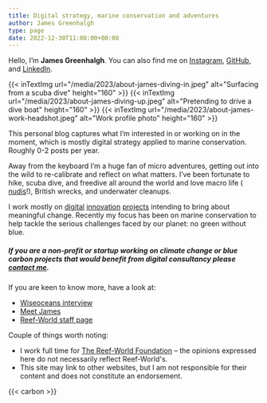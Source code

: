 ```yaml
---
title: Digital strategy, marine conservation and adventures
author: James Greenhalgh
type: page
date: 2022-12-30T11:00:00+00:00
---
```


Hello, I’m **James Greenhalgh**. You can also find me on [Instagram](https://instagram.com/jamesgreenblue), [GitHub](https://github.com/jamesgreenblue), and [LinkedIn](https://www.linkedin.com/in/jamesgreenblue/). 


{{< inTextImg url="/media/2023/about-james-diving-in.jpeg" alt="Surfacing from a scuba dive" height="160" >}}
{{< inTextImg url="/media/2023/about-james-diving-up.jpeg" alt="Pretending to drive a dive boat" height="160" >}}
{{< inTextImg url="/media/2023/about-james-work-headshot.jpeg" alt="Work profile photo" height="160" >}}

This personal blog captures what I’m interested in or working on in the moment, which is mostly digital strategy applied to marine conservation. Roughly 0-2 posts per year.

Away from the keyboard I’m a huge fan of micro adventures, getting out into the wild to re-calibrate and reflect on what matters. I’ve been fortunate to hike, scuba dive, and freedive all around the world and love macro life ( [nudis](https://www.youtube.com/watch?v=F7V8DRfZBQI)!), British wrecks, and underwater cleanups. 

I work mostly on [digital](https://www.unep.org/news-and-stories/story/digital-hub-designed-protect-coral-reefs-shortlisted-global-award) [innovation](https://greenfins.net/) [projects](https://oceansfestuk.com/) intending to bring about meaningful change. Recently my focus has been on marine conservation to help tackle the serious challenges faced by our planet: no green without blue.

##### If you are a non-profit or startup working on climate change or blue carbon projects that would benefit from digital consultancy please [contact me](/contact).

If you are keen to know more, have a look at:

* [Wiseoceans interview](https://www.wiseoceans.com/an-interview-with-wiseoceans-james-greenhalgh)
* [Meet James](https://reef-world.org/blog/meet-james)
* [Reef-World staff page](https://reef-world.org/staff)

Couple of things worth noting:

* I work full time for [The Reef-World Foundation](https://reef-world.org/staff) – the opinions expressed here do not necessarily reflect Reef-World's.
* This site may link to other websites, but I am not responsible for their content and does not constitute an endorsement.

{{< carbon >}}